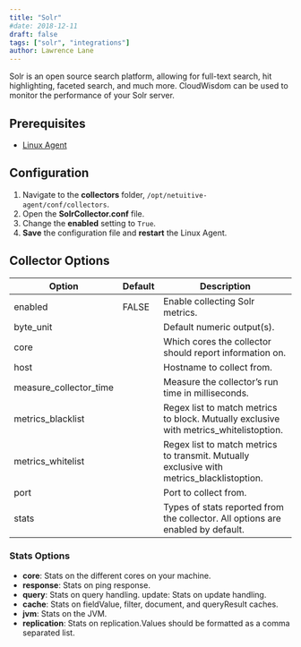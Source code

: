 ```yaml
---
title: "Solr"
#date: 2018-12-11
draft: false
tags: ["solr", "integrations"]
author: Lawrence Lane
---
```

Solr is an open source search platform, allowing for full-text search, hit highlighting, faceted search, and much more. CloudWisdom can be used to monitor the performance of your Solr server.

## Prerequisites
- [Linux Agent][1]


## Configuration
1. Navigate to the **collectors** folder, `/opt/netuitive-agent/conf/collectors`.
2. Open the **SolrCollector.conf** file.
3. Change the **enabled** setting to `True`.
4. **Save** the configuration file and **restart** the Linux Agent.

## Collector Options

| Option                 | Default | Description                                                                                                                                                                                                                                                                                                                                                                                                                                             |
|------------------------|---------|---------------------------------------------------------------------------------------------------------------------------------------------------------------------------------------------------------------------------------------------------------------------------------------------------------------------------------------------------------------------------------------------------------------------------------------------------------|
| enabled                | FALSE   | Enable collecting Solr metrics.                                                                                                                                                                                                                                                                                                                                                                                                                         |
| byte_unit              |         | Default numeric output(s).                                                                                                                                                                                                                                                                                                                                                                                                                              |
| core                   |         | Which cores the collector should report information on.                                                                                                                                                                                                                                                                                                                                                                                                 |
| host                   |         | Hostname to collect from.                                                                                                                                                                                                                                                                                                                                                                                                                               |
| measure_collector_time |         | Measure the collector’s run time in milliseconds.                                                                                                                                                                                                                                                                                                                                                                                                       |
| metrics_blacklist      |         | Regex list to match metrics to block. Mutually exclusive with metrics_whitelistoption.                                                                                                                                                                                                                                                                                                                                                                  |
| metrics_whitelist      |         | Regex list to match metrics to transmit. Mutually exclusive with metrics_blacklistoption.                                                                                                                                                                                                                                                                                                                                                               |
| port                   |         | Port to collect from.                                                                                                                                                                                                                                                                                                                                                                                                                                   |
| stats                  |         | Types of stats reported from the collector.  All options are enabled by default. |


###  Stats Options

- **core**: Stats on the different cores on your machine.
- **response**: Stats on ping response.
- **query**: Stats on query handling. update: Stats on update handling.
- **cache**: Stats on fieldValue, filter, document, and queryResult caches.
- **jvm**: Stats on the JVM.
- **replication**: Stats on replication.Values should be formatted as a comma separated list.

[1]: /integrations/agents/linux-agent
